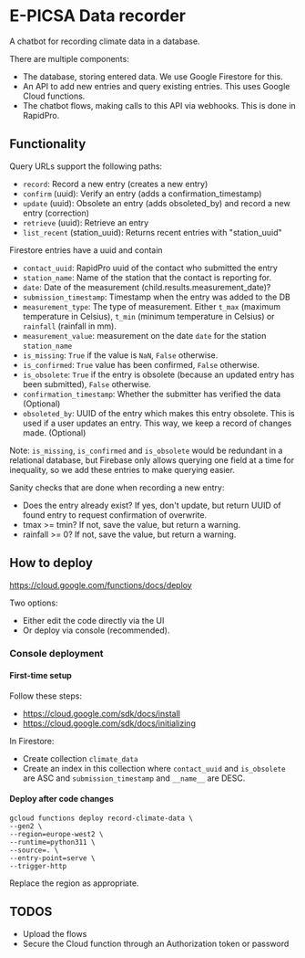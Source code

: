 # E-PICSA Data recorder

A chatbot for recording climate data in a database.

There are multiple components:

- The database, storing entered data. We use Google Firestore for this.
- An API to add new entries and query existing entries. This uses Google Cloud functions.
- The chatbot flows, making calls to this API via webhooks. This is done in RapidPro.

## Functionality

Query URLs support the following paths:

- `record`: Record a new entry (creates a new entry)
- `confirm` (uuid): Verify an entry (adds a confirmation_timestamp)
- `update` (uuid): Obsolete an entry (adds obsoleted_by) and record a new entry (correction)
- `retrieve` (uuid): Retrieve an entry
- `list_recent` (station_uuid): Returns recent entries with "station_uuid"

Firestore entries have a uuid and contain

- `contact_uuid`: RapidPro uuid of the contact who submitted the entry
- `station_name`: Name of the station that the contact is reporting for.
- `date`: Date of the measurement (child.results.measurement_date)?
- `submission_timestamp`: Timestamp when the entry was added to the DB
- `measurement_type`: The type of measurement. Either `t_max` (maximum temperature in Celsius), `t_min` (minimum temperature in Celsius) or `rainfall` (rainfall in mm).
- `measurement_value`: measurement on the date `date` for the station `station_name`
- `is_missing`: `True` if the value is `NaN`, `False` otherwise.
- `is_confirmed`: `True` value has been confirmed, `False` otherwise.
- `is_obsolete`: `True` if the entry is obsolete (because an updated entry has been submitted), `False` otherwise.
- `confirmation_timestamp`: Whether the submitter has verified the data (Optional)
- `obsoleted_by`: UUID of the entry which makes this entry obsolete. This is used if a user updates an entry. This way, we keep a record of changes made. (Optional)

Note: `is_missing`, `is_confirmed` and `is_obsolete` would be redundant in a relational database, but Firebase only allows querying one field at a time for inequality, so we add these entries to make querying easier.

Sanity checks that are done when recording a new entry:

- Does the entry already exist? If yes, don't update, but return UUID of found entry to request confirmation of overwrite.
- tmax >= tmin? If not, save the value, but return a warning.
- rainfall >= 0? If not, save the value, but return a warning.

## How to deploy

https://cloud.google.com/functions/docs/deploy

Two options: 

- Either edit the code directly via the UI
- Or deploy via console (recommended).

### Console deployment

#### First-time setup

Follow these steps:
- https://cloud.google.com/sdk/docs/install
- https://cloud.google.com/sdk/docs/initializing

In Firestore:

- Create collection `climate_data`
- Create an index in this collection where `contact_uuid` and `is_obsolete` are ASC and `submission_timestamp` and `__name__` are DESC.

#### Deploy after code changes

```
gcloud functions deploy record-climate-data \
--gen2 \
--region=europe-west2 \
--runtime=python311 \
--source=. \
--entry-point=serve \
--trigger-http
```

Replace the region as appropriate.

## TODOS

- Upload the flows
- Secure the Cloud function through an Authorization token or password
